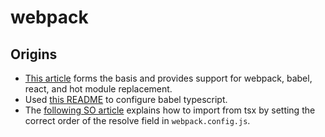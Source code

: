 # webpack

## Origins
- [This article](https://www.robinwieruch.de/minimal-react-webpack-babel-setup/#webpack-react-setup) forms the basis and provides support for webpack, babel, react, and hot module replacement.
- Used [this README](https://github.com/Microsoft/TypeScript-Babel-Starter) to configure babel typescript.
- The [following SO article](https://stackoverflow.com/questions/36510627/cant-import-typescript-modules-without-providing-the-file-extension) explains how to import from tsx by setting the correct order of the resolve field in `webpack.config.js`.


